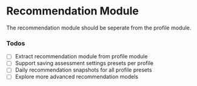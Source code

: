 # Recommendation Module

The recommendation module should be seperate from the profile module.

### Todos

- [ ] Extract recommendation module from profile module
- [ ] Support saving assessment settings presets per profile
- [ ] Daily recommendation snapshots for all profile presets
- [ ] Explore more advanced recommendation models
